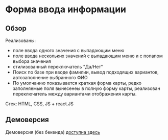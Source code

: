 # Форма ввода информации

## Обзор
Реализованы:  
- поле ввода одного значения с выпадающим меню
- поле ввода нескольких значений с выпадающим меню и с попапом выбора значения
- стилизованный переключатель "Да/Нет"
- Поиск по базе при вводе фамилии, вывод подходящих вариантов, автозаполнение выбранного ФИО
- По умолчанию показывается краткая форма карты, редко заполняемые поля вынесенеы в полную форму карты, реализован переключатель между вариантами отображения карты.

Стек: HTML, CSS, JS + react.JS

## Демоверсия

Демоверсия (без бекенда) [доступна здесь](https://kizan.vercel.app/komand)
